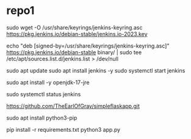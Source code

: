 # repo1

sudo wget -O /usr/share/keyrings/jenkins-keyring.asc https://pkg.jenkins.io/debian-stable/jenkins.io-2023.key

echo "deb [signed-by=/usr/share/keyrings/jenkins-keyring.asc]" https://pkg.jenkins.io/debian-stable binary/ | sudo tee /etc/apt/sources.list.d/jenkins.list > /dev/null

sudo apt update
sudo apt install jenkins -y
sudo systemctl start jenkins

sudo apt install -y openjdk-17-jre


sudo systemctl status jenkins

https://github.com/TheEarlOfGray/simpleflaskapp.git

sudo apt install python3-pip

pip install -r requirements.txt
python3 app.py
